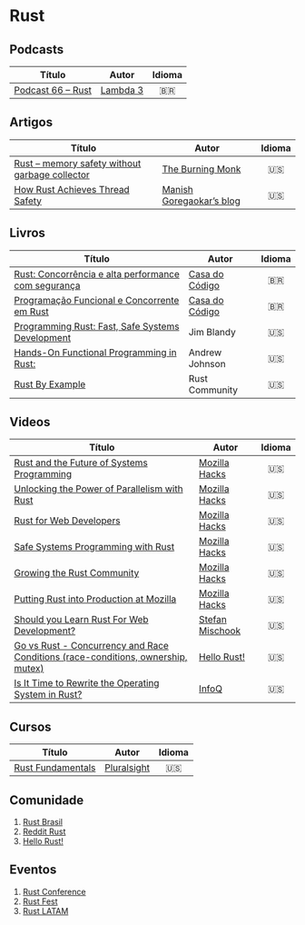 # Rust
## Podcasts
| Título | Autor | Idioma |
|-----------------|-------|:--------:|
| [Podcast 66 – Rust](https://www.lambda3.com.br/2017/10/lambda3-podcast-66-rust/) | [Lambda 3](https://www.lambda3.com.br/) | :brazil: |

## Artigos
| Título | Autor | Idioma |
|-----------------|-------|:--------:|
| [Rust – memory safety without garbage collector](https://theburningmonk.com/2015/05/rust-memory-safety-without-gc/) | [The Burning Monk](https://theburningmonk.com/) | :us: |
| [How Rust Achieves Thread Safety](https://manishearth.github.io/blog/2015/05/30/how-rust-achieves-thread-safety/) | [Manish Goregaokar’s blog](https://manishearth.github.io/) | :us: |

## Livros
| Título | Autor | Idioma |
|-----------------|-------|:--------:|
| [Rust: Concorrência e alta performance com segurança](https://www.casadocodigo.com.br/products/livro-rust) | [Casa do Código](https://www.casadocodigo.com.br) | :brazil: |
| [Programação Funcional e Concorrente em Rust](https://www.casadocodigo.com.br/products/livro-rust-funcional-concorrente) | [Casa do Código](https://www.casadocodigo.com.br) | :brazil: |
| [Programming Rust: Fast, Safe Systems Development](https://www.amazon.com/Programming-Rust-Fast-Systems-Development/dp/1491927283) | Jim Blandy | :us: |
| [Hands-On Functional Programming in Rust:](https://www.amazon.com/Hands-Functional-Programming-Rust-applications-ebook/dp/B07C5S4729) | Andrew Johnson | :us: |
| [Rust By Example](https://doc.rust-lang.org/rust-by-example/) | Rust Community | :us: |

## Videos
| Título | Autor | Idioma |
|-----------------|-------|:--------:|
| [Rust and the Future of Systems Programming](https://www.youtube.com/watch?v=8EPsnf_ZYU0) | [Mozilla Hacks](https://www.youtube.com/channel/UCijjo5gfAscWgNCKFHWm1EA)  | :us: |
| [Unlocking the Power of Parallelism with Rust](https://www.youtube.com/watch?v=cNeIOt8ZdAY) | [Mozilla Hacks](https://www.youtube.com/channel/UCijjo5gfAscWgNCKFHWm1EA)  | :us: |
| [Rust for Web Developers](https://www.youtube.com/watch?v=FfoXFnzZbBM) | [Mozilla Hacks](https://www.youtube.com/channel/UCijjo5gfAscWgNCKFHWm1EA)  | :us: |
| [Safe Systems Programming with Rust](https://www.youtube.com/watch?v=P3sfNGtpuxc) | [Mozilla Hacks](https://www.youtube.com/channel/UCijjo5gfAscWgNCKFHWm1EA)  | :us: |
| [Growing the Rust Community](https://www.youtube.com/watch?v=duv0tuPAnO0) | [Mozilla Hacks](https://www.youtube.com/channel/UCijjo5gfAscWgNCKFHWm1EA)  | :us: |
| [Putting Rust into Production at Mozilla](https://www.youtube.com/watch?v=2RhbYpgVpg0) | [Mozilla Hacks](https://www.youtube.com/channel/UCijjo5gfAscWgNCKFHWm1EA)  | :us: |
| [Should you Learn Rust For Web Development?](https://www.youtube.com/watch?v=h98Xk9aHAd4) | [Stefan Mischook](https://www.youtube.com/channel/UCyUBW72KU30dfAYWLVNZO8Q)  | :us: |
| [Go vs Rust - Concurrency and Race Conditions (race-conditions, ownership, mutex)](https://www.youtube.com/watch?v=B5xYBrxVSiE) | [Hello Rust!](https://www.youtube.com/channel/UCZ_EWaQZCZuGGfnuqUoHujw)  | :us: |
| [Is It Time to Rewrite the Operating System in Rust?](https://www.youtube.com/watch?v=HgtRAbE1nBM) | [InfoQ](https://www.youtube.com/channel/UCkQX1tChV7Z7l1LFF4L9j_g)  | :us: |

## Cursos
| Título | Autor | Idioma |
|-----------------|-------|:--------:|
| [Rust Fundamentals](https://www.pluralsight.com/courses/rust-fundamentals) | [Pluralsight](https://www.pluralsight.com)  | :us: |

## Comunidade
1. [Rust Brasil](https://t.me/rustlangbr)
2. [Reddit Rust](https://www.reddit.com/r/rust/)
3. [Hello Rust!](https://www.youtube.com/channel/UCZ_EWaQZCZuGGfnuqUoHujw)

## Eventos
1. [Rust Conference](https://rustconf.com/)
2. [Rust Fest](https://rustfest.eu)
3. [Rust LATAM](https://rustlatam.org/)
